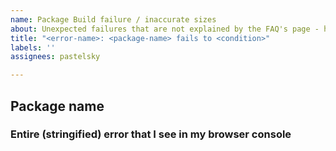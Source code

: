 ```yaml
---
name: Package Build failure / inaccurate sizes
about: Unexpected failures that are not explained by the FAQ's page - https://github.com/pastelsky/bundlephobia#faq
title: "<error-name>: <package-name> fails to <condition>"
labels: ''
assignees: pastelsky

---
```


## Package name

### Entire (stringified) error that I see in my browser console

```

```
